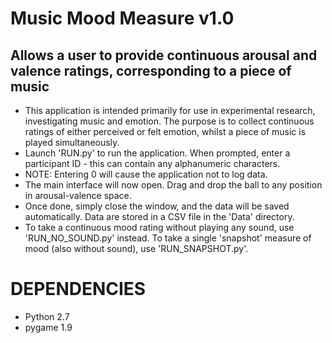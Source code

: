 # Music Mood Measure v1.0
## Allows a user to provide continuous arousal and valence ratings, corresponding to a piece of music

* This application is intended primarily for use in experimental research, investigating music and emotion. The purpose is to collect continuous ratings of either perceived or felt emotion, whilst a piece of music is played simultaneously.
* Launch 'RUN.py' to run the application. When prompted, enter a participant ID - this can contain any alphanumeric characters.
* NOTE: Entering 0 will cause the application not to log data.
* The main interface will now open. Drag and drop the ball to any position in arousal-valence space.
* Once done, simply close the window, and the data will be saved automatically. Data are stored in a CSV file in the 'Data' directory.
* To take a continuous mood rating without playing any sound, use 'RUN_NO_SOUND.py' instead. To take a single 'snapshot' measure of mood (also without sound), use 'RUN_SNAPSHOT.py'.

# DEPENDENCIES

* Python 2.7
* pygame 1.9
